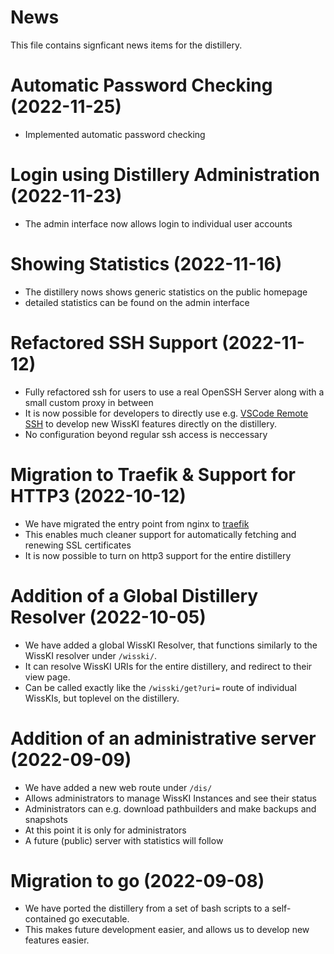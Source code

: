 # News

This file contains signficant news items for the distillery.

# Automatic Password Checking (2022-11-25)
- Implemented automatic password checking

# Login using Distillery Administration (2022-11-23)
- The admin interface now allows login to individual user accounts

# Showing Statistics (2022-11-16)
- The distillery nows shows generic statistics on the public homepage 
- detailed statistics can be found on the admin interface

# Refactored SSH Support (2022-11-12)
- Fully refactored ssh for users to use a real OpenSSH Server along with a small custom proxy in between
- It is now possible for developers to directly use e.g. [VSCode Remote SSH](https://code.visualstudio.com/docs/remote/ssh) to develop new WissKI features directly on the distillery.
- No configuration beyond regular ssh access is neccessary

# Migration to Traefik & Support for HTTP3 (2022-10-12)
- We have migrated the entry point from nginx to [traefik](https://traefik.io/traefik/)
- This enables much cleaner support for automatically fetching and renewing SSL certificates 
- It is now possible to turn on http3 support for the entire distillery

# Addition of a Global Distillery Resolver (2022-10-05)
- We have added a global WissKI Resolver, that functions similarly to the WissKI resolver under `/wisski/`.
- It can resolve WissKI URIs for the entire distillery, and redirect to their view page.
- Can be called exactly like the `/wisski/get?uri=` route of individual WissKIs, but toplevel on the distillery.

# Addition of an administrative server (2022-09-09)
- We have added a new web route under `/dis/`
- Allows administrators to manage WissKI Instances and see their status
- Administrators can e.g. download pathbuilders and make backups and snapshots
- At this point it is only for administrators
- A future (public) server with statistics will follow

# Migration to go (2022-09-08)
- We have ported the distillery from a set of bash scripts to a self-contained go executable.
- This makes future development easier, and allows us to develop new features easier.
